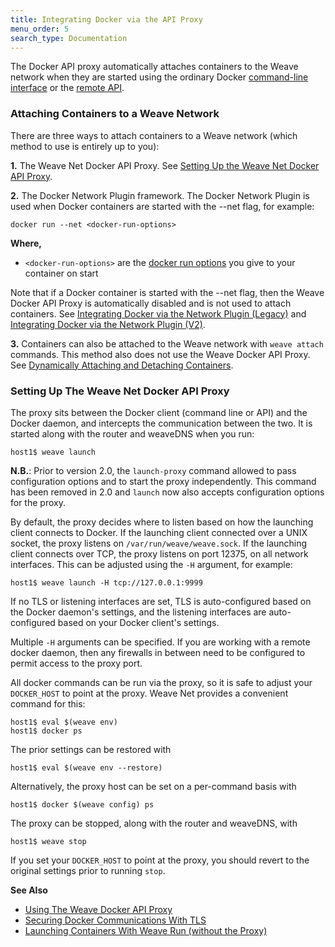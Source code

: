```yaml
---
title: Integrating Docker via the API Proxy
menu_order: 5
search_type: Documentation
---
```


The Docker API proxy automatically attaches containers to the Weave
network when they are started using the ordinary Docker
[command-line interface](https://docs.docker.com/reference/commandline/cli/)
or the [remote API](https://docs.docker.com/reference/api/docker_remote_api/).

### <a name="attaching-containers"></a>Attaching Containers to a Weave Network

There are three ways to attach containers to a Weave network (which method to use is
entirely up to you):

**1.** The Weave Net Docker API Proxy. See [Setting Up the Weave Net Docker API Proxy](#weave-api-proxy).

**2.**  The Docker Network Plugin framework. The Docker Network Plugin is used when
Docker containers are started with the --net flag, for example:

`docker run --net <docker-run-options>`

**Where,**

 * `<docker-run-options>` are the [docker run options](https://docs.docker.com/engine/reference/run/)
 you give to your container on start

Note that if a Docker container is started with the --net flag, then the Weave Docker API Proxy
is automatically disabled and is not used to attach containers.
See [Integrating Docker via the Network Plugin (Legacy)](/site/plugin.md) and
[Integrating Docker via the Network Plugin (V2)](/site/plugin-v2.md).

**3.** Containers can also be attached to the Weave network with `weave attach` commands. This method also
does not use the Weave Docker API Proxy.
See [Dynamically Attaching and Detaching Containers](/site/using-weave/dynamically-attach-containers.md).

### <a name="weave-api-proxy"></a>Setting Up The Weave Net Docker API Proxy

The proxy sits between the Docker client (command line or API) and the
Docker daemon, and intercepts the communication between the two.
It is started along with the router and weaveDNS when you run:

    host1$ weave launch

**N.B.**: Prior to version 2.0, the `launch-proxy` command allowed to pass configuration options and to start the proxy independently.
This command has been removed in 2.0 and `launch` now also accepts configuration options for the proxy.


By default, the proxy decides where to listen based on how the
launching client connects to Docker. If the launching client connected
over a UNIX socket, the proxy listens on `/var/run/weave/weave.sock`. If
the launching client connects over TCP, the proxy listens on port
12375, on all network interfaces. This can be adjusted using the `-H`
argument, for example:

    host1$ weave launch -H tcp://127.0.0.1:9999

If no TLS or listening interfaces are set, TLS is auto-configured
based on the Docker daemon's settings, and the listening interfaces are
auto-configured based on your Docker client's settings.

Multiple `-H` arguments can be specified. If you are working with a
remote docker daemon, then any firewalls in between need to be
configured to permit access to the proxy port.

All docker commands can be run via the proxy, so it is safe to adjust
your `DOCKER_HOST` to point at the proxy. Weave Net provides a convenient
command for this:

    host1$ eval $(weave env)
    host1$ docker ps

The prior settings can be restored with

    host1$ eval $(weave env --restore)

Alternatively, the proxy host can be set on a per-command basis with

    host1$ docker $(weave config) ps

The proxy can be stopped, along with the router and weaveDNS, with

    host1$ weave stop

If you set your `DOCKER_HOST` to point at the proxy, you should revert
to the original settings prior to running `stop`.


**See Also**

 * [Using The Weave Docker API Proxy](/site/weave-docker-api/using-proxy.md)
 * [Securing Docker Communications With TLS](/site/weave-docker-api/securing-proxy.md)
 * [Launching Containers With Weave Run (without the Proxy)](/site/weave-docker-api/launching-without-proxy.md)


